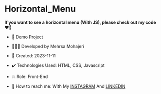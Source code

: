 # Horizontal_Menu

**If you want to see a horizontal menu (With JS), please check out my code ♥️👀**



- 🔗 [Demo Project](https://mehrsa-mohajeri-developer.github.io/Horizontal_Menu/)
  
- 👩🏻‍💻 Developed by Mehrsa Mohajeri

- 📆 Created: 2023-11-11

- ✔️ Technologies Used: HTML, CSS, Javascript

- 💥 Role: Front-End

- 📲 How to reach me: With My [INSTAGRAM](https://www.instagram.com/mehrsa_mohajeri_developer) And [LINKEDIN](https://www.linkedin.com/in/mehrsa-mohajeri-developer)
